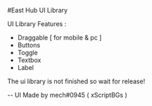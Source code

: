 #East Hub UI Library

UI Library Features :

- Draggable [ for mobile & pc ]
- Buttons
- Toggle
- Textbox
- Label

The ui library is not finished so wait for release!

-- UI Made by mech#0945 ( xScriptBGs ) 
